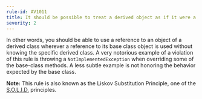 ```yaml
---
rule-id: AV1011
title: It should be possible to treat a derived object as if it were a base class object
severity: 2
---
```

In other words, you should be able to use a reference to an object of a derived class wherever a reference to its base class object is used without knowing the specific derived class. A very notorious example of a violation of this rule is throwing a `NotImplementedException` when overriding some of the base-class methods. A less subtle example is not honoring the behavior expected by the base class.   
  
**Note:** This rule is also known as the Liskov Substitution Principle, one of the [S.O.L.I.D.](http://www.lostechies.com/blogs/chad_myers/archive/2008/03/07/pablo-s-topic-of-the-month-march-solid-principles.aspx) principles.
